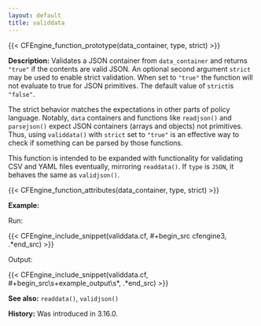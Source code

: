 ```yaml
---
layout: default
title: validdata
---
```


{{< CFEngine_function_prototype(data_container, type, strict) >}}

**Description:** Validates a JSON container from `data_container` and returns
`"true"` if the contents are valid JSON.
An optional second argument `strict` may be used to enable strict validation.
When set to `"true"` the function will not evaluate to true for JSON primitives.
The default value of `strict`is `"false"`.

The strict behavior matches the expectations in other parts of policy language.
Notably, `data` containers and functions like `readjson()` and `parsejson()` expect JSON containers (arrays and objects) not primitives.
Thus, using `validdata()` with `strict` set to `"true"` is an effective way to check if something can be parsed by those functions.

This function is intended to be expanded with functionality for validating
CSV and YAML files eventually, mirroring `readdata()`. If `type` is `JSON`,
it behaves the same as `validjson()`.

{{< CFEngine_function_attributes(data_container, type, strict) >}}

**Example:**

Run:

{{< CFEngine_include_snippet(validdata.cf, #\+begin_src cfengine3, .*end_src) >}}

Output:

{{< CFEngine_include_snippet(validdata.cf, #\+begin_src\s+example_output\s*, .*end_src) >}}

**See also:** `readdata()`, `validjson()`

**History:** Was introduced in 3.16.0.
